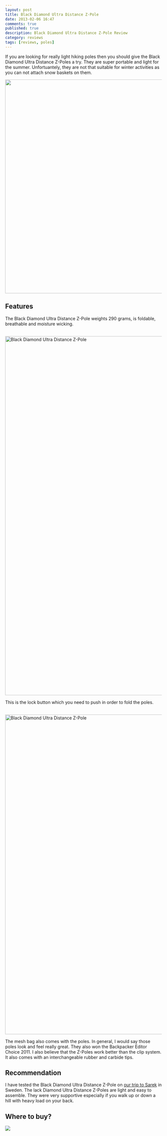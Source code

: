 ```yaml
---
layout: post
title: Black Diamond Ultra Distance Z-Pole
date: 2013-02-06 16:47
comments: true
published: true
description: Black Diamond Ultra Distance Z-Pole Review
category: reviews
tags: [reviews, poles]
---
```

If you are looking for really light hiking poles then you should give the Black Diamond Ultra Distance Z-Poles a try. They are super portable and light for the summer. Unfortuantely, they are not that suitable for winter activities as you can not attach snow baskets on them.

<a href="https://www.flickr.com/photos/90204224@N07/8449891659"><img src="https://farm9.staticflickr.com/8505/8449891659_dbe8b1b352_b.jpg" width="1024" height="685"></a>
<!--more-->

## Features
The Black Diamond Ultra Distance Z-Pole weights 290 grams, is foldable, breathable and moisture wicking.<br><br>

<img src="http://farm9.staticflickr.com/8222/8450978018_604871950b_o.jpg" width="1150" alt="Black Diamond Ultra Distance Z-Pole"><br>

This is the lock button which you need to push in order to fold the poles.<br><br>

<a href="https://www.flickr.com/photos/90204224@N07/8449890395" title="Black Diamond Ultra Distance Z-Pole"><img src="https://farm9.staticflickr.com/8235/8449890395_5c07ac00d6_b.jpg" width="957" height="1024" alt="Black Diamond Ultra Distance Z-Pole"></a><br>

The mesh bag also comes with the poles. In general, I would say those poles look and feel really great. They also won the Backpacker Editor Choice 2011. I also believe that the Z-Poles work better than the clip system. It also comes with an interchangeable rubber and carbide tips.

## Recommendation
I have tested the Black Diamond Ultra Distance Z-Pole on <a href="http://hikeventures.com/hiking-and-packrafting-in-sarek-day-1/" target="_self">our trip to Sarek</a> in Sweden. The lack Diamond Ultra Distance Z-Poles are light and easy to assemble. They were very supportive especially if you walk up or down a hill with heavy load on your back.

## Where to buy?
<a rel="nofollow" href="http://www.amazon.com/gp/product/B008V0C4VO/ref=as_li_tl?ie=UTF8&camp=1789&creative=9325&creativeASIN=B008V0C4VO&linkCode=as2&tag=hikeve-20&linkId=SJECAUMAYYAUC2NZ"><img border="0" src="http://ws-na.amazon-adsystem.com/widgets/q?_encoding=UTF8&ASIN=B008V0C4VO&Format=_SL250_&ID=AsinImage&MarketPlace=US&ServiceVersion=20070822&WS=1&tag=hikeve-20" ></a><img src="http://ir-na.amazon-adsystem.com/e/ir?t=hikeve-20&l=as2&o=1&a=B008V0C4VO" width="1" height="1" border="0" alt="" style="border:none !important; margin:0px !important;" />
